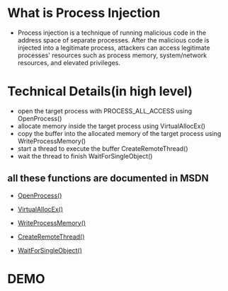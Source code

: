 # What is Process Injection
* Process injection is a technique of running malicious code in the address space of separate processes. After the malicious code is injected into a legitimate process, attackers can access legitimate processes' resources such as process memory, system/network resources, and elevated privileges.

# Technical Details(in high level)
* open the target process with PROCESS_ALL_ACCESS using OpenProcess()
* allocate memory inside the target process using VirtualAllocEx()
* copy the buffer into the allocated memory of the target process using WriteProcessMemory()
* start a thread to execute the buffer CreateRemoteThread()
* wait the thread to finish WaitForSingleObject()
## all these functions are documented in MSDN
- [OpenProcess()](https://learn.microsoft.com/en-us/windows/win32/api/processthreadsapi/nf-processthreadsapi-openprocess)

- [VirtualAllocEx()](https://learn.microsoft.com/en-us/windows/win32/api/memoryapi/nf-memoryapi-virtualallocex)

- [WriteProcessMemory()](https://learn.microsoft.com/en-us/windows/win32/api/memoryapi/nf-memoryapi-writeprocessmemory)

- [CreateRemoteThread()](https://learn.microsoft.com/en-us/windows/win32/api/processthreadsapi/nf-processthreadsapi-createremotethread)

- [WaitForSingleObject()](https://learn.microsoft.com/en-us/windows/win32/api/synchapi/nf-synchapi-waitforsingleobject)

# DEMO
